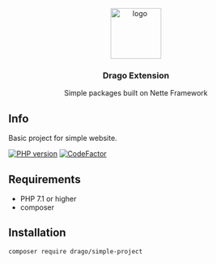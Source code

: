 <p align="center">
  <img src="https://avatars0.githubusercontent.com/u/11717487?s=400&u=40ecb522587ebbcfe67801ccb6f11497b259f84b&v=4" width="100" alt="logo">
</p>

<h3 align="center">Drago Extension</h3>
<p align="center">Simple packages built on Nette Framework</p>

## Info
Basic project for simple website.

[![PHP version](https://badge.fury.io/ph/drago-ex%2Fsimple-project.svg)](https://badge.fury.io/ph/drago-ex%2Fsimple-project)
[![CodeFactor](https://www.codefactor.io/repository/github/drago-ex/simple-project/badge)](https://www.codefactor.io/repository/github/drago-ex/simple-project)

## Requirements
- PHP 7.1 or higher
- composer

## Installation
```
composer require drago/simple-project
```
